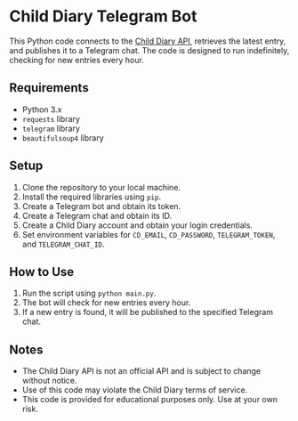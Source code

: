 # Child Diary Telegram Bot

This Python code connects to the [Child Diary API](https://childdiary.net/), retrieves the latest entry, and publishes it to a Telegram chat. The code is designed to run indefinitely, checking for new entries every hour.

## Requirements

* Python 3.x
* `requests` library
* `telegram` library
* `beautifulsoup4` library

## Setup

1. Clone the repository to your local machine.
2. Install the required libraries using `pip`.
3. Create a Telegram bot and obtain its token.
4. Create a Telegram chat and obtain its ID.
5. Create a Child Diary account and obtain your login credentials.
6. Set environment variables for `CD_EMAIL`, `CD_PASSWORD`, `TELEGRAM_TOKEN`, and `TELEGRAM_CHAT_ID`.

## How to Use

1. Run the script using `python main.py`.
2. The bot will check for new entries every hour.
3. If a new entry is found, it will be published to the specified Telegram chat.

## Notes

* The Child Diary API is not an official API and is subject to change without notice.
* Use of this code may violate the Child Diary terms of service.
* This code is provided for educational purposes only. Use at your own risk.
